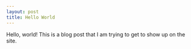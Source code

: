```yaml
---
layout: post
title: Hello World
---
```


Hello, world! This is a blog post that I am trying to get to show up on the site. 
